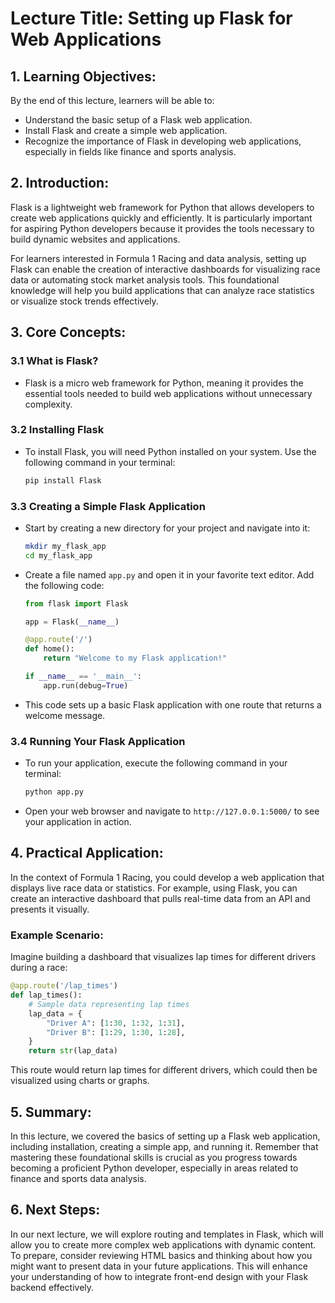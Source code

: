 # Lecture Title: Setting up Flask for Web Applications

## 1. Learning Objectives:
By the end of this lecture, learners will be able to:
- Understand the basic setup of a Flask web application.
- Install Flask and create a simple web application.
- Recognize the importance of Flask in developing web applications, especially in fields like finance and sports analysis.

## 2. Introduction:
Flask is a lightweight web framework for Python that allows developers to create web applications quickly and efficiently. It is particularly important for aspiring Python developers because it provides the tools necessary to build dynamic websites and applications. 

For learners interested in Formula 1 Racing and data analysis, setting up Flask can enable the creation of interactive dashboards for visualizing race data or automating stock market analysis tools. This foundational knowledge will help you build applications that can analyze race statistics or visualize stock trends effectively.

## 3. Core Concepts:
### 3.1 What is Flask?
- Flask is a micro web framework for Python, meaning it provides the essential tools needed to build web applications without unnecessary complexity.

### 3.2 Installing Flask
- To install Flask, you will need Python installed on your system. Use the following command in your terminal:
  ```bash
  pip install Flask
  ```

### 3.3 Creating a Simple Flask Application
- Start by creating a new directory for your project and navigate into it:
  ```bash
  mkdir my_flask_app
  cd my_flask_app
  ```
- Create a file named `app.py` and open it in your favorite text editor. Add the following code:
  ```python
  from flask import Flask

  app = Flask(__name__)

  @app.route('/')
  def home():
      return "Welcome to my Flask application!"

  if __name__ == '__main__':
      app.run(debug=True)
  ```
- This code sets up a basic Flask application with one route that returns a welcome message.

### 3.4 Running Your Flask Application
- To run your application, execute the following command in your terminal:
  ```bash
  python app.py
  ```
- Open your web browser and navigate to `http://127.0.0.1:5000/` to see your application in action.

## 4. Practical Application:
In the context of Formula 1 Racing, you could develop a web application that displays live race data or statistics. For example, using Flask, you can create an interactive dashboard that pulls real-time data from an API and presents it visually.

### Example Scenario:
Imagine building a dashboard that visualizes lap times for different drivers during a race:
```python
@app.route('/lap_times')
def lap_times():
    # Sample data representing lap times
    lap_data = {
        "Driver A": [1:30, 1:32, 1:31],
        "Driver B": [1:29, 1:30, 1:28],
    }
    return str(lap_data)
```
This route would return lap times for different drivers, which could then be visualized using charts or graphs.

## 5. Summary:
In this lecture, we covered the basics of setting up a Flask web application, including installation, creating a simple app, and running it. Remember that mastering these foundational skills is crucial as you progress towards becoming a proficient Python developer, especially in areas related to finance and sports data analysis.

## 6. Next Steps:
In our next lecture, we will explore routing and templates in Flask, which will allow you to create more complex web applications with dynamic content. To prepare, consider reviewing HTML basics and thinking about how you might want to present data in your future applications. This will enhance your understanding of how to integrate front-end design with your Flask backend effectively.